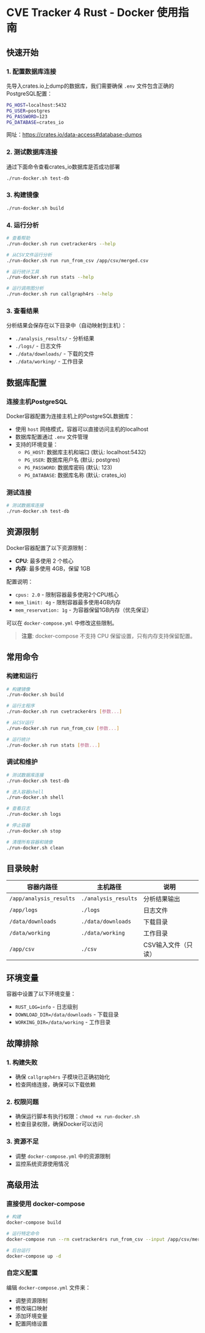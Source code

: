 # CVE Tracker 4 Rust - Docker 使用指南

## 快速开始

### 1. 配置数据库连接
先导入crates.io上dump的数据库，我们需要确保 `.env` 文件包含正确的PostgreSQL配置：

```bash
PG_HOST=localhost:5432
PG_USER=postgres
PG_PASSWORD=123
PG_DATABASE=crates_io
```
网址：https://crates.io/data-access#database-dumps

### 2. 测试数据库连接
通过下面命令查看crates_io数据库是否成功部署
```bash
./run-docker.sh test-db
```

### 3. 构建镜像
```bash
./run-docker.sh build
```

### 4. 运行分析
```bash
# 查看帮助
./run-docker.sh run cvetracker4rs --help

# 从CSV文件运行分析
./run-docker.sh run run_from_csv /app/csv/merged.csv

# 运行统计工具
./run-docker.sh run stats --help

# 运行调用图分析
./run-docker.sh run callgraph4rs --help
```

### 3. 查看结果
分析结果会保存在以下目录中（自动映射到主机）：
- `./analysis_results/` - 分析结果
- `./logs/` - 日志文件
- `./data/downloads/` - 下载的文件
- `./data/working/` - 工作目录

## 数据库配置

### 连接主机PostgreSQL
Docker容器配置为连接主机上的PostgreSQL数据库：

- 使用 `host` 网络模式，容器可以直接访问主机的localhost
- 数据库配置通过 `.env` 文件管理
- 支持的环境变量：
  - `PG_HOST`: 数据库主机和端口 (默认: localhost:5432)
  - `PG_USER`: 数据库用户名 (默认: postgres)
  - `PG_PASSWORD`: 数据库密码 (默认: 123)
  - `PG_DATABASE`: 数据库名称 (默认: crates_io)

### 测试连接
```bash
# 测试数据库连接
./run-docker.sh test-db
```

## 资源限制

Docker容器配置了以下资源限制：
- **CPU**: 最多使用 2 个核心
- **内存**: 最多使用 4GB，保留 1GB

配置说明：
- `cpus: 2.0` - 限制容器最多使用2个CPU核心
- `mem_limit: 4g` - 限制容器最多使用4GB内存
- `mem_reservation: 1g` - 为容器保留1GB内存（优先保证）

可以在 `docker-compose.yml` 中修改这些限制。

> **注意**: docker-compose 不支持 CPU 保留设置，只有内存支持保留配置。

## 常用命令

### 构建和运行
```bash
# 构建镜像
./run-docker.sh build

# 运行主程序
./run-docker.sh run cvetracker4rs [参数...]

# 从CSV运行
./run-docker.sh run run_from_csv [参数...]

# 运行统计
./run-docker.sh run stats [参数...]
```

### 调试和维护
```bash
# 测试数据库连接
./run-docker.sh test-db

# 进入容器shell
./run-docker.sh shell

# 查看日志
./run-docker.sh logs

# 停止容器
./run-docker.sh stop

# 清理所有容器和镜像
./run-docker.sh clean
```

## 目录映射

| 容器内路径 | 主机路径 | 说明 |
|-----------|----------|------|
| `/app/analysis_results` | `./analysis_results` | 分析结果输出 |
| `/app/logs` | `./logs` | 日志文件 |
| `/data/downloads` | `./data/downloads` | 下载目录 |
| `/data/working` | `./data/working` | 工作目录 |
| `/app/csv` | `./csv` | CSV输入文件（只读） |

## 环境变量

容器中设置了以下环境变量：
- `RUST_LOG=info` - 日志级别
- `DOWNLOAD_DIR=/data/downloads` - 下载目录
- `WORKING_DIR=/data/working` - 工作目录

## 故障排除

### 1. 构建失败
- 确保 `callgraph4rs` 子模块已正确初始化
- 检查网络连接，确保可以下载依赖

### 2. 权限问题
- 确保运行脚本有执行权限：`chmod +x run-docker.sh`
- 检查目录权限，确保Docker可以访问

### 3. 资源不足
- 调整 `docker-compose.yml` 中的资源限制
- 监控系统资源使用情况

## 高级用法

### 直接使用 docker-compose
```bash
# 构建
docker-compose build

# 运行特定命令
docker-compose run --rm cvetracker4rs run_from_csv --input /app/csv/merged.csv

# 后台运行
docker-compose up -d
```

### 自定义配置
编辑 `docker-compose.yml` 文件来：
- 调整资源限制
- 修改端口映射
- 添加环境变量
- 配置网络设置